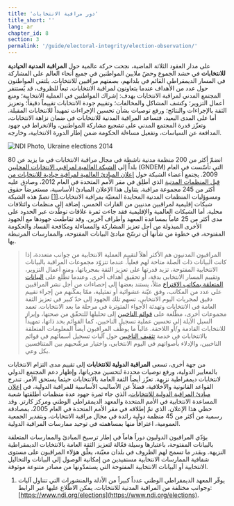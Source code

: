 ```yaml
---
title: 'دور مراقبة الانتخابات'
title_short: ''
lang: ar
chapter_id: 8
section: 3
permalink: '/guide/electoral-integrity/election-observation/'
---
```


على مدار العقود الثلاثة الماضية، نجحت حركة عالمية حول **المراقبة المدنية الحيادية للانتخابات** في حشد الجموع وحضّ ملايين المواطنين في جميع أنحاء العالم على المشاركة في المسار الديمقراطي القائم في بلدانهم، بصفتهم مراقبين للانتخابات. يلتقي المواطنون حول عدد من الأهداف عندما يتعاونون لمراقبة الانتخابات. تبعاً للظروف، قد يُستنفر المجتمع المدني لمراقبة الانتخابات بهدف: إشراك المواطنين في العملية الانتخابية؛ ومنع أعمال التزوير؛ وكشف المشاكل والمخالفات؛ وتقييم جودة الانتخابات تقييماً دقيقاً؛ وتعزيز الثقة بالإجراءات والنتائج؛ ورفع توصيات بشأن تحسين الإجراءات تمهيداً للانتخابات المقبلة. أما على المدى البعيد، فتساعد المراقبة المدنية للانتخابات في ضمان نزاهة الانتخابات، وتعزّز قدرة المجتمع المدني على تشجيع مشاركة المواطنين، والانخراط في جهود المدافعة عن السياسات، وتفعيل مساءلة الحكومة ضمن إطار الدورة الانتخابية، وخارجه.

 ![NDI Photo, Ukraine elections 2014](/images/guide/NDI-Photo-Ukraine-elections-2014.jpg) 

انضمّ أكثر من 200 منظمة مدنية ناشطة في مجال مراقبة الانتخابات في ما يزيد عن 80 بلداً إلى [الشبكة العالمية لمراقبي الانتخابات المحليين](http://www.gndem.org/ar/node/3044) (GNDEM) التي تأسّست في العام 2009. يجتمع أعضاء الشبكة حول [إعلان المبادئ العالمية لمراقبة حيادية للانتخابات من قبل المنظمات المدنية](http://www.gndem.org/ar/node/3044) الذي أطلِق في مقر الأمم المتحدة في العام 2012، وصادق عليه أكثر من 245 مجموعة مراقبة. يتناول هذا الإعلان المبادئ الأساسية، مستعرضاً حقوق ومسوؤليات المنظمات المدنية المحايدة المعنيّة بمراقبة الانتخابات.[\[1\]](#footnote-1) تضمّ هذه الشبكة شبكات إقليمية لمراقبين مدنيين من القارات الخمس، إضافة إلى منظمات وائتلافات محلية. أما الشبكات العالمية والإقليمية فقد جاءت ثمرة علاقات توطّدت عبر الحدود على مدى أكثر من 25 عاماً بمساعدة المعهد وأطراف آخرين. وقد تقاطعت جهودها مع الجهود الأخرى المبذولة من أجل تعزيز المشاركة والمساءلة ومكافحة الفساد والحكومة المفتوحة، في خطوة من شأنها أن ترسّخ مبادئ البيانات المفتوحة، والممارسات المرتبطة بها.

> المراقبون المدنيون هم الأكثر أهلاً لتقييم العملية الانتخابية من جوانب متعددة، إذا كانت البيانات ذات الصلة متاحة لهم فعلياً. عندما تتزوّد مجموعات المراقبة بالبيانات الانتخابية المفتوحة، تزيد قدرتها على تعزيز الثقة بمجرياتها، ومنع أعمال التزوير، وتقييم المسار الانتخابي بدقة، أو تحقيق أهداف أخرى. وعندما تطّلع على [البيانات المتعلقة بمكاتب الاقتراع](/ar/guide/key-categories/polling-stations/) مثلاً، يستند بعضها إلى إحصاءات من أجل نشر المراقبين على عدد من المكاتب، وفق عيّنة عشوائية أو تمثيلية، ممّا يمكّنهم من إجراء تقييم دقيق لمجريات اليوم الانتخابي. تسهم تلك الجهود إلى حدّ كبير في تعزيز الثقة العامة في الانتخابات وتهدئة الأجواء المتوترة في مرحلة ما بعد الانتخابات. تعمد مجموعات أخرى، مطّلعة على [قوائم الناخبين](/ar/guide/key-categories/voter-lists/) إلى تحليلها للتحقّق من صحتها، وإبراز السبل الآيلة إلى تحسين عملية تسجيل الناخبين، كما القوائم بحد ذاتها، تمهيداً للانتخابات القادمة و/أو اللاحقة. غالباً ما يوظّف المراقبون أيضاً المعلومات المتعلقة بالانتخابات في خدمة [تثقيف الناخبين](/ar/guide/key-categories/voter-education/) حول آليات تسجيل أسمائهم في قوائم الناخبين، والإدلاء بأصواتهم في اليوم الانتخابي، واختيار مرشّحيهم بين المتنافسين بكل وعي.

من جهة أخرى، تسعى **المراقبة الدولية للانتخابات** إلى تقييم مدى التزام الانتخابات بالمعايير الدولية، ورفع توصيات محددة لتحسين مجرياتها، وإظهار دعم المجتمع الدولي لانتخابات ديمقراطية نزيهة. تعزّز أيضاً الثقة العامة بالانتخابات حيثما يستحق الأمر. تندرج القواعد القانونية والأخلاقية، فضلاً عن الأساليب الأساسية للمراقبة الدولية، في [إعلان مبادئ المراقبة الدولية للانتخابات](https://www.ndi.org/declaration_monitoring_principles)، الذي جاء ثمرة جهود عدة منظمات أطلقتها شعبة المساعدة الانتخابية في الأمم المتحدة والمعهد الديمقراطي الوطني ومركز كارتر. وقد حظي هذا الإعلان، الذي تمّ إطلاقه في مقر الأمم المتحدة في العام 2005، بمصادقة رسمية من أكثر من 45 منظمة دولية رائدة في مجال مراقبة الانتخابات، وبتقدير الجمعية العمومية، اعترافاً منها بمساهمته في توحيد ممارسات المراقبة الدولية.

يؤدّي المراقبون الدوليون دوراً هاماً في إطار ترسيخ المبادئ والممارسات المتعلقة بالبيانات المفتوحة، باعتبارها وسيلة فعّالة لتعزيز الثقة العامة بالانتخابات الديمقراطية النزيهة. وبقدر ما تسمح لهم الظروف في بلدان معيّنة، يعلّق هؤلاء المراقبون على مستوى شفافية الممارسات الانتخابية مستفيدين من إمكانية الوصول إلى البيانات والتحاليل الانتخابية أو البيانات الانتخابية المفتوحة التي يستمدّونها من مصادر متنوعة موثوقة.

1.  [](#reference-1)يوفّر المعهد الديمقراطي الوطني عدداً كبيراً من الأدلة والمنشورات التي تتناول آليات وجوانب مختلفة من المراقبة المدنية للانتخابات. يمكن الاطّلاع عليها عبر الرابط: [https://www.ndi.org/elections](https://www.ndi.org/elections).
